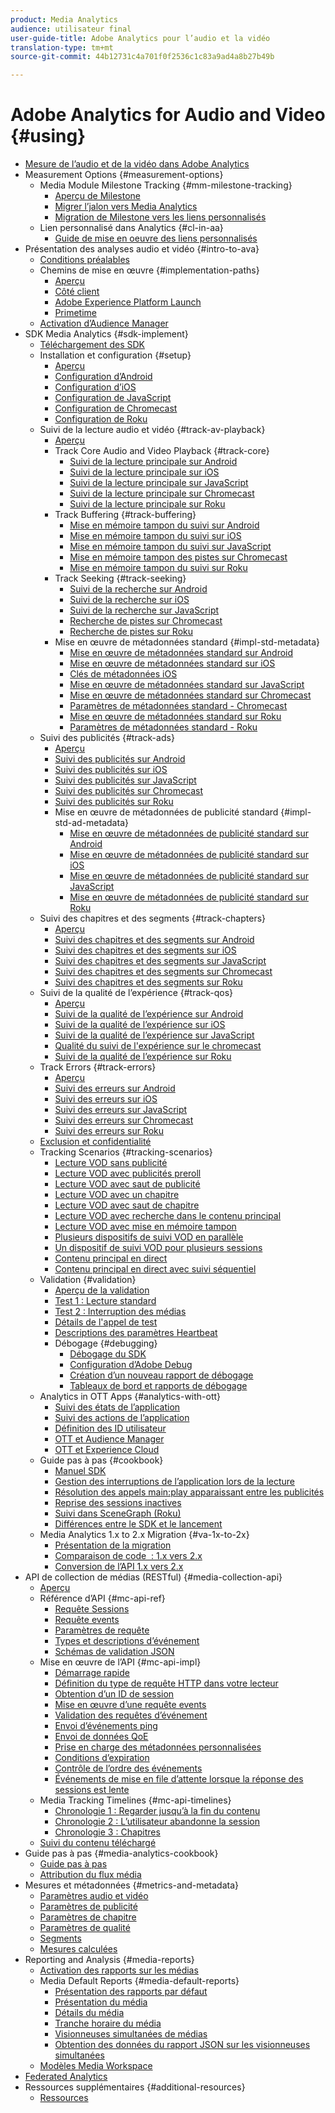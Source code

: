 ```yaml
---
product: Media Analytics
audience: utilisateur final
user-guide-title: Adobe Analytics pour l’audio et la vidéo
translation-type: tm+mt
source-git-commit: 44b12731c4a701f0f2536c1c83a9ad4a8b27b49b

---
```



# Adobe Analytics for Audio and Video {#using}

+ [Mesure de l’audio et de la vidéo dans Adobe Analytics](media-overview.md)
+ Measurement Options {#measurement-options}
   + Media Module Milestone Tracking {#mm-milestone-tracking}
      + [Aperçu de Milestone](measurement-options/mm-milestone-tracking/milestone-overview.md)
      + [Migrer l’jalon vers Media Analytics](measurement-options/mm-milestone-tracking/migrate-ms-to-va.md)
      + [Migration de Milestone vers les liens personnalisés](measurement-options/mm-milestone-tracking/migrate-ms-to-cl.md)
   + Lien personnalisé dans Analytics {#cl-in-aa}
      + [Guide de mise en oeuvre des liens personnalisés](measurement-options/cl-in-aa/cl-impl-guide.md)
+ Présentation des analyses audio et vidéo {#intro-to-ava}
   + [Conditions préalables](intro-to-ava/prereqs.md)
   + Chemins de mise en œuvre {#implementation-paths}
      + [Aperçu](intro-to-ava/implementation-paths/implementation-paths.md)
      + [Côté client](intro-to-ava/implementation-paths/client-side-path.md)
      + [Adobe Experience Platform Launch](intro-to-ava/implementation-paths/launch-path.md)
      + [Primetime](intro-to-ava/implementation-paths/primetime-path.md)
   + [Activation d’Audience Manager](intro-to-ava/am-enablement.md)
+ SDK Media Analytics {#sdk-implement}
   + [Téléchargement des SDK](sdk-implement/download-sdks.md)
   + Installation et configuration {#setup}
      + [Aperçu](sdk-implement/setup/setup-overview.md)
      + [Configuration d’Android](sdk-implement/setup/set-up-android.md)
      + [Configuration d’iOS](sdk-implement/setup/set-up-ios.md)
      + [Configuration de JavaScript](sdk-implement/setup/set-up-js.md)
      + [Configuration de Chromecast](sdk-implement/setup/set-up-chromecast.md)
      + [Configuration de Roku](sdk-implement/setup/set-up-roku.md)
   + Suivi de la lecture audio et vidéo {#track-av-playback}
      + [Aperçu](sdk-implement/track-av-playback/track-core-overview.md)
      + Track Core Audio and Video Playback {#track-core}
         + [Suivi de la lecture principale sur Android](sdk-implement/track-av-playback/track-core/track-core-android.md)
         + [Suivi de la lecture principale sur iOS](sdk-implement/track-av-playback/track-core/track-core-ios.md)
         + [Suivi de la lecture principale sur JavaScript](sdk-implement/track-av-playback/track-core/track-core-js.md)
         + [Suivi de la lecture principale sur Chromecast](sdk-implement/track-av-playback/track-core/track-core-chromecast.md)
         + [Suivi de la lecture principale sur Roku](sdk-implement/track-av-playback/track-core/track-core-roku.md)
      + Track Buffering {#track-buffering}
         + [Mise en mémoire tampon du suivi sur Android](sdk-implement/track-av-playback/track-buffering/track-buffering-android.md)
         + [Mise en mémoire tampon du suivi sur iOS](sdk-implement/track-av-playback/track-buffering/track-buffering-ios.md)
         + [Mise en mémoire tampon du suivi sur JavaScript](sdk-implement/track-av-playback/track-buffering/track-buffering-js.md)
         + [Mise en mémoire tampon des pistes sur Chromecast](sdk-implement/track-av-playback/track-buffering/track-buffering-chromecast.md)
         + [Mise en mémoire tampon du suivi sur Roku](sdk-implement/track-av-playback/track-buffering/track-buffering-roku.md)
      + Track Seeking {#track-seeking}
         + [Suivi de la recherche sur Android](sdk-implement/track-av-playback/track-seeking/track-seeking-android.md)
         + [Suivi de la recherche sur iOS](sdk-implement/track-av-playback/track-seeking/track-seeking-ios.md)
         + [Suivi de la recherche sur JavaScript](sdk-implement/track-av-playback/track-seeking/track-seeking-js.md)
         + [Recherche de pistes sur Chromecast](sdk-implement/track-av-playback/track-seeking/track-seeking-chromecast.md)
         + [Recherche de pistes sur Roku](sdk-implement/track-av-playback/track-seeking/track-seeking-roku.md)
      + Mise en œuvre de métadonnées standard {#impl-std-metadata}
         + [Mise en œuvre de métadonnées standard sur Android](sdk-implement/track-av-playback/impl-std-metadata/impl-std-metadata-android.md)
         + [Mise en œuvre de métadonnées standard sur iOS](sdk-implement/track-av-playback/impl-std-metadata/impl-std-metadata-ios.md)
         + [Clés de métadonnées iOS](sdk-implement/track-av-playback/impl-std-metadata/ios-metadata-keys.md)
         + [Mise en œuvre de métadonnées standard sur JavaScript](sdk-implement/track-av-playback/impl-std-metadata/impl-std-metadata-js.md)
         + [Mise en œuvre de métadonnées standard sur Chromecast](sdk-implement/track-av-playback/impl-std-metadata/impl-std-metadata-chromecast.md)
         + [Paramètres de métadonnées standard - Chromecast](sdk-implement/track-av-playback/impl-std-metadata/chromecast-metadata.md)
         + [Mise en œuvre de métadonnées standard sur Roku](sdk-implement/track-av-playback/impl-std-metadata/impl-std-metadata-roku.md)
         + [Paramètres de métadonnées standard - Roku](sdk-implement/track-av-playback/impl-std-metadata/roku-metadata.md)
   + Suivi des publicités {#track-ads}
      + [Aperçu](sdk-implement/track-ads/track-ads-overview.md)
      + [Suivi des publicités sur Android](sdk-implement/track-ads/track-ads-android.md)
      + [Suivi des publicités sur iOS](sdk-implement/track-ads/track-ads-ios.md)
      + [Suivi des publicités sur JavaScript](sdk-implement/track-ads/track-ads-js.md)
      + [Suivi des publicités sur Chromecast](sdk-implement/track-ads/track-ads-chromecast.md)
      + [Suivi des publicités sur Roku](sdk-implement/track-ads/track-ads-roku.md)
      + Mise en œuvre de métadonnées de publicité standard {#impl-std-ad-metadata}
         + [Mise en œuvre de métadonnées de publicité standard sur Android](sdk-implement/track-ads/impl-std-ad-metadata/impl-std-ad-metadata-android.md)
         + [Mise en œuvre de métadonnées de publicité standard sur iOS](sdk-implement/track-ads/impl-std-ad-metadata/impl-std-ad-metadata-ios.md)
         + [Mise en œuvre de métadonnées de publicité standard sur JavaScript](sdk-implement/track-ads/impl-std-ad-metadata/impl-std-ad-metadata-js.md)
         + [Mise en œuvre de métadonnées de publicité standard sur Roku](sdk-implement/track-ads/impl-std-ad-metadata/impl-std-ad-metadata-roku.md)
   + Suivi des chapitres et des segments {#track-chapters}
      + [Aperçu](sdk-implement/track-chapters/track-chapters-overview.md)
      + [Suivi des chapitres et des segments sur Android](sdk-implement/track-chapters/track-chapters-android.md)
      + [Suivi des chapitres et des segments sur iOS](sdk-implement/track-chapters/track-chapters-ios.md)
      + [Suivi des chapitres et des segments sur JavaScript](sdk-implement/track-chapters/track-chapters-js.md)
      + [Suivi des chapitres et des segments sur Chromecast](sdk-implement/track-chapters/track-chapters-chromecast.md)
      + [Suivi des chapitres et des segments sur Roku](sdk-implement/track-chapters/track-chapters-roku.md)
   + Suivi de la qualité de l’expérience {#track-qos}
      + [Aperçu](sdk-implement/track-qos/track-qos-overview.md)
      + [Suivi de la qualité de l’expérience sur Android](sdk-implement/track-qos/track-qos-android.md)
      + [Suivi de la qualité de l’expérience sur iOS](sdk-implement/track-qos/track-qos-ios.md)
      + [Suivi de la qualité de l’expérience sur JavaScript](sdk-implement/track-qos/track-qos-js.md)
      + [Qualité du suivi de l'expérience sur le chromecast](sdk-implement/track-qos/track-qos-chromecast.md)
      + [Suivi de la qualité de l’expérience sur Roku](sdk-implement/track-qos/track-qos-roku.md)
   + Track Errors {#track-errors}
      + [Aperçu](sdk-implement/track-errors/track-errors-overview.md)
      + [Suivi des erreurs sur Android](sdk-implement/track-errors/track-errors-android.md)
      + [Suivi des erreurs sur iOS](sdk-implement/track-errors/track-errors-ios.md)
      + [Suivi des erreurs sur JavaScript](sdk-implement/track-errors/track-errors-js.md)
      + [Suivi des erreurs sur Chromecast](sdk-implement/track-errors/track-errors-chromecast.md)
      + [Suivi des erreurs sur Roku](sdk-implement/track-errors/track-errors-roku.md)
   + [Exclusion et confidentialité](sdk-implement/opt-out-privacy.md)
   + Tracking Scenarios {#tracking-scenarios}
      + [Lecture VOD sans publicité](sdk-implement/tracking-scenarios/vod-no-intrs-details.md)
      + [Lecture VOD avec publicités preroll](sdk-implement/tracking-scenarios/vod-preroll-ads.md)
      + [Lecture VOD avec saut de publicité](sdk-implement/tracking-scenarios/vod-skipped-ads.md)
      + [Lecture VOD avec un chapitre](sdk-implement/tracking-scenarios/vod-one-chapter.md)
      + [Lecture VOD avec saut de chapitre](sdk-implement/tracking-scenarios/vod-skipped-chapter.md)
      + [Lecture VOD avec recherche dans le contenu principal](sdk-implement/tracking-scenarios/vod-seeking.md)
      + [Lecture VOD avec mise en mémoire tampon](sdk-implement/tracking-scenarios/vod-buffering.md)
      + [Plusieurs dispositifs de suivi VOD en parallèle](sdk-implement/tracking-scenarios/vod-multi-trackers.md)
      + [Un dispositif de suivi VOD pour plusieurs sessions](sdk-implement/tracking-scenarios/vod-multi-track-one-session.md)
      + [Contenu principal en direct](sdk-implement/tracking-scenarios/live-main-content.md)
      + [Contenu principal en direct avec suivi séquentiel](sdk-implement/tracking-scenarios/live-sequential.md)
   + Validation {#validation}
      + [Aperçu de la validation](sdk-implement/validation/validation-overview.md)
      + [Test 1 : Lecture standard](sdk-implement/validation/test1-standard-playback.md)
      + [Test 2 : Interruption des médias](sdk-implement/validation/test2-media-interrupt.md)
      + [Détails de l'appel de test](sdk-implement/validation/test-call-details.md)
      + [Descriptions des paramètres Heartbeat](sdk-implement/validation/heartbeat-params.md)
      + Débogage {#debugging}
         + [Débogage du SDK](sdk-implement/validation/debugging/sdk-debugging.md)
         + [Configuration d’Adobe Debug](sdk-implement/validation/debugging/config-adobe-debug.md)
         + [Création d’un nouveau rapport de débogage](sdk-implement/validation/debugging/create-new-debug-report.md)
         + [Tableaux de bord et rapports de débogage](sdk-implement/validation/debugging/debug-dash-repts.md)
   + Analytics in OTT Apps {#analytics-with-ott}
      + [Suivi des états de l’application](sdk-implement/analytics-with-ott/track-app-states.md)
      + [Suivi des actions de l’application](sdk-implement/analytics-with-ott/track-app-actions.md)
      + [Définition des ID utilisateur](sdk-implement/analytics-with-ott/set-user-ids.md)
      + [OTT et Audience Manager](sdk-implement/analytics-with-ott/ott-am.md)
      + [OTT et Experience Cloud](sdk-implement/analytics-with-ott/ott-experience-cloud.md)
   + Guide pas à pas {#cookbook}
      + [Manuel SDK](sdk-implement/cookbook/sdk-cookbook-overview.md)
      + [Gestion des interruptions de l’application lors de la lecture](sdk-implement/cookbook/app-interrupts.md)
      + [Résolution des appels main:play apparaissant entre les publicités](sdk-implement/cookbook/fix-ad-play-ad.md)
      + [Reprise des sessions inactives](sdk-implement/cookbook/resuming-inactive.md)
      + [Suivi dans SceneGraph (Roku)](sdk-implement/cookbook/sdk-track-scenegraph.md)
      + [Différences entre le SDK et le lancement](sdk-implement/cookbook/sdk-vs-launch-qoe.md)
   + Media Analytics 1.x to 2.x Migration {#va-1x-to-2x}
      + [Présentation de la migration](sdk-implement/va-1x-to-2x/mig-1x-2x-overview.md)
      + [Comparaison de code  : 1.x vers 2.x](sdk-implement/va-1x-to-2x/code-comparison-1x-2x.md)
      + [Conversion de l’API 1.x vers 2.x](sdk-implement/va-1x-to-2x/1x-2x-api-change.md)
+ API de collection de médias (RESTful) {#media-collection-api}
   + [Aperçu](media-collection-api/mc-api-overview.md)
   + Référence d’API {#mc-api-ref}
      + [Requête Sessions](media-collection-api/mc-api-ref/mc-api-sessions-req.md)
      + [Requête events](media-collection-api/mc-api-ref/mc-api-events-req.md)
      + [Paramètres de requête](media-collection-api/mc-api-ref/mc-api-req-params.md)
      + [Types et descriptions d’événement](media-collection-api/mc-api-ref/mc-api-event-types.md)
      + [Schémas de validation JSON](media-collection-api/mc-api-ref/mc-api-json-validation.md)
   + Mise en œuvre de l’API {#mc-api-impl}
      + [Démarrage rapide](media-collection-api/mc-api-impl/mc-api-quick-start.md)
      + [Définition du type de requête HTTP dans votre lecteur](media-collection-api/mc-api-impl/mc-api-set-http-req.md)
      + [Obtention d’un ID de session](media-collection-api/mc-api-impl/mc-api-obtain-sid.md)
      + [Mise en œuvre d’une requête events](media-collection-api/mc-api-impl/mc-api-impl-events-req.md)
      + [Validation des requêtes d’événement](media-collection-api/mc-api-impl/mc-api-validate-reqs.md)
      + [Envoi d’événements ping](media-collection-api/mc-api-impl/mc-api-sed-pings.md)
      + [Envoi de données QoE](media-collection-api/mc-api-impl/mc-api-sending-qoe.md)
      + [Prise en charge des métadonnées personnalisées](media-collection-api/mc-api-impl/mc-api-custom-meta.md)
      + [Conditions d’expiration](media-collection-api/mc-api-impl/mc-api-timeout.md)
      + [Contrôle de l’ordre des événements](media-collection-api/mc-api-impl/mc-api-ctrl-order.md)
      + [Événements de mise en file d’attente lorsque la réponse des sessions est lente](media-collection-api/mc-api-impl/mc-api-queuing.md)
   + Media Tracking Timelines {#mc-api-timelines}
      + [Chronologie 1 : Regarder jusqu’à la fin du contenu](media-collection-api/mc-api-timelines/mc-api-timeline-1.md)
      + [Chronologie 2 : L’utilisateur abandonne la session](media-collection-api/mc-api-timelines/mc-api-timeline-2.md)
      + [Chronologie 3 : Chapitres](media-collection-api/mc-api-timelines/mc-api-timeline-3.md)
   + [Suivi du contenu téléchargé](media-collection-api/track-downloaded-content.md)
+ Guide pas à pas {#media-analytics-cookbook}
   + [Guide pas à pas](media-analytics-cookbook/cookbook-overview.md)
   + [Attribution du flux média](media-analytics-cookbook/media-dimensions.md)
+ Mesures et métadonnées {#metrics-and-metadata}
   + [Paramètres audio et vidéo](metrics-and-metadata/audio-video-parameters.md)
   + [Paramètres de publicité](metrics-and-metadata/ad-parameters.md)
   + [Paramètres de chapitre](metrics-and-metadata/chapter-parameters.md)
   + [Paramètres de qualité](metrics-and-metadata/quality-parameters.md)
   + [Segments](metrics-and-metadata/segments.md)
   + [Mesures calculées](metrics-and-metadata/calculated-metrics.md)
+ Reporting and Analysis {#media-reports}
   + [Activation des rapports sur les médias](media-reports/media-reports-enable.md)
   + Media Default Reports {#media-default-reports}
      + [Présentation des rapports par défaut](media-reports/media-default-reports/default-reports-overview.md)
      + [Présentation du média](media-reports/media-default-reports/media-reports-overview.md)
      + [Détails du média](media-reports/media-default-reports/media-reports-detail.md)
      + [Tranche horaire du média](media-reports/media-default-reports/media-reports-daypart.md)
      + [Visionneuses simultanées de médias](media-reports/media-default-reports/media-concurrent-viewers.md)
      + [Obtention des données du rapport JSON sur les visionneuses simultanées](media-reports/media-default-reports/get-concurrent-json.md)
   + [Modèles Media Workspace](media-reports/media-workspace-templates.md)
+ [Federated Analytics](federated-analytics.md)
+ Ressources supplémentaires {#additional-resources}
   + [Ressources](additional-resources/doc-updates.md)
